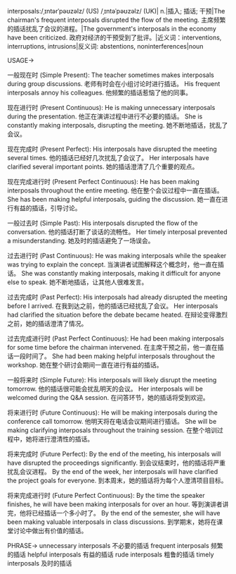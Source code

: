 interposals:/ˌɪntərˈpəʊzəlz/ (US) /ˌɪntəˈpəʊzəlz/ (UK)| n.|插入; 插话; 干预|The chairman's frequent interposals disrupted the flow of the meeting. 主席频繁的插话扰乱了会议的进程。|The government's interposals in the economy have been criticized. 政府对经济的干预受到了批评。|近义词：interventions, interruptions, intrusions|反义词: abstentions, noninterferences|noun


USAGE->

一般现在时 (Simple Present):
The teacher sometimes makes interposals during group discussions. 老师有时会在小组讨论时进行插话。
His frequent interposals annoy his colleagues. 他频繁的插话惹恼了他的同事。

现在进行时 (Present Continuous):
He is making unnecessary interposals during the presentation.  他正在演讲过程中进行不必要的插话。
She is constantly making interposals, disrupting the meeting. 她不断地插话，扰乱了会议。

现在完成时 (Present Perfect):
His interposals have disrupted the meeting several times. 他的插话已经好几次扰乱了会议了。
Her interposals have clarified several important points. 她的插话澄清了几个重要的观点。


现在完成进行时 (Present Perfect Continuous):
He has been making interposals throughout the entire meeting. 他在整个会议过程中一直在插话。
She has been making helpful interposals, guiding the discussion. 她一直在进行有益的插话，引导讨论。


一般过去时 (Simple Past):
His interposals disrupted the flow of the conversation. 他的插话打断了谈话的流畅性。
Her timely interposal prevented a misunderstanding. 她及时的插话避免了一场误会。


过去进行时 (Past Continuous):
He was making interposals while the speaker was trying to explain the concept.  当演讲者试图解释这个概念时，他一直在插话。
She was constantly making interposals, making it difficult for anyone else to speak.  她不断地插话，让其他人很难发言。


过去完成时 (Past Perfect):
His interposals had already disrupted the meeting before I arrived. 在我到达之前，他的插话已经扰乱了会议。
Her interposals had clarified the situation before the debate became heated. 在辩论变得激烈之前，她的插话澄清了情况。


过去完成进行时 (Past Perfect Continuous):
He had been making interposals for some time before the chairman intervened. 在主席干预之前，他一直在插话一段时间了。
She had been making helpful interposals throughout the workshop.  她在整个研讨会期间一直在进行有益的插话。


一般将来时 (Simple Future):
His interposals will likely disrupt the meeting tomorrow. 他的插话很可能会扰乱明天的会议。
Her interposals will be welcomed during the Q&A session.  在问答环节，她的插话将受到欢迎。


将来进行时 (Future Continuous):
He will be making interposals during the conference call tomorrow. 他明天将在电话会议期间进行插话。
She will be making clarifying interposals throughout the training session.  在整个培训过程中，她将进行澄清性的插话。


将来完成时 (Future Perfect):
By the end of the meeting, his interposals will have disrupted the proceedings significantly. 到会议结束时，他的插话将严重扰乱会议进程。
By the end of the week, her interposals will have clarified the project goals for everyone.  到本周末，她的插话将为每个人澄清项目目标。


将来完成进行时 (Future Perfect Continuous):
By the time the speaker finishes, he will have been making interposals for over an hour.  等到演讲者讲完，他将已经插话一个多小时了。
By the end of the semester, she will have been making valuable interposals in class discussions.  到学期末，她将在课堂讨论中做出有价值的插话。



PHRASE->
unnecessary interposals  不必要的插话
frequent interposals  频繁的插话
helpful interposals  有益的插话
rude interposals  粗鲁的插话
timely interposals  及时的插话
